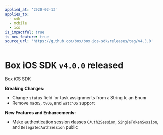```yaml
---
applied_at: '2020-02-13'
applies_to:
  - sdk
  - mobile
  - ios
is_impactful: true
is_new_feature: true
source_url: 'https://github.com/box/box-ios-sdk/releases/tag/v4.0.0'
---
```

# Box iOS SDK `v4.0.0` released

Box iOS SDK

**Breaking Changes:**

- Change `status` field for task assignments from a String to an Enum
- Remove `macOS`, `tvOS`, and `watchOS` support

**New Features and Enhancements:**

- Make authentication session classes `OAuth2Session`, `SingleTokenSession`, and `DelegatedAuthSession` public